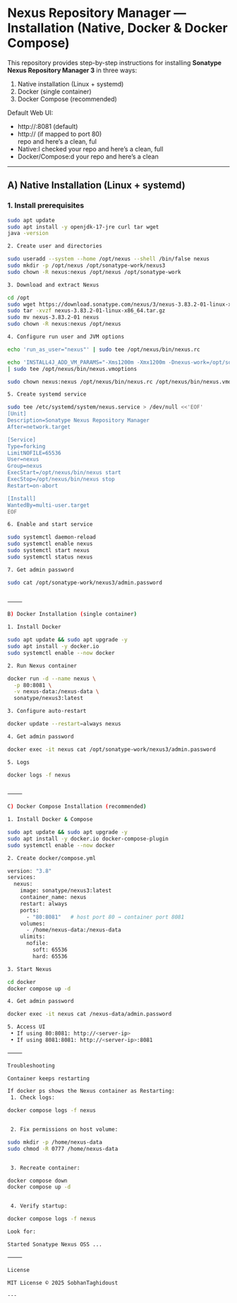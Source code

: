 
# Nexus Repository Manager — Installation (Native, Docker & Docker Compose)

This repository provides step-by-step instructions for installing **Sonatype Nexus Repository Manager 3** in three ways:

1. Native installation (Linux + systemd)  
2. Docker (single container)  
3. Docker Compose (recommended)

Default Web UI:  
- http://<server-ip>:8081 (default)  
- http://<server-ip> (if mapped to port 80)  
 repo and here’s a clean, ful 
- Native:I checked your repo and here’s a clean, full 
- Docker/Compose:d your repo and here’s a clean 

---

## A) Native Installation (Linux + systemd)

### 1. Install prerequisites
```bash
sudo apt update
sudo apt install -y openjdk-17-jre curl tar wget
java -version

2. Create user and directories

sudo useradd --system --home /opt/nexus --shell /bin/false nexus
sudo mkdir -p /opt/nexus /opt/sonatype-work/nexus3
sudo chown -R nexus:nexus /opt/nexus /opt/sonatype-work

3. Download and extract Nexus

cd /opt
sudo wget https://download.sonatype.com/nexus/3/nexus-3.83.2-01-linux-x86_64.tar.gz
sudo tar -xvzf nexus-3.83.2-01-linux-x86_64.tar.gz
sudo mv nexus-3.83.2-01 nexus
sudo chown -R nexus:nexus /opt/nexus

4. Configure run user and JVM options

echo 'run_as_user="nexus"' | sudo tee /opt/nexus/bin/nexus.rc

echo 'INSTALL4J_ADD_VM_PARAMS="-Xms1200m -Xmx1200m -Dnexus-work=/opt/sonatype-work/nexus3 -Djava.io.tmpdir=/opt/sonatype-work/nexus3/tmp"' \
| sudo tee /opt/nexus/bin/nexus.vmoptions

sudo chown nexus:nexus /opt/nexus/bin/nexus.rc /opt/nexus/bin/nexus.vmoptions

5. Create systemd service

sudo tee /etc/systemd/system/nexus.service > /dev/null <<'EOF'
[Unit]
Description=Sonatype Nexus Repository Manager
After=network.target

[Service]
Type=forking
LimitNOFILE=65536
User=nexus
Group=nexus
ExecStart=/opt/nexus/bin/nexus start
ExecStop=/opt/nexus/bin/nexus stop
Restart=on-abort

[Install]
WantedBy=multi-user.target
EOF

6. Enable and start service

sudo systemctl daemon-reload
sudo systemctl enable nexus
sudo systemctl start nexus
sudo systemctl status nexus

7. Get admin password

sudo cat /opt/sonatype-work/nexus3/admin.password


⸻

B) Docker Installation (single container)

1. Install Docker

sudo apt update && sudo apt upgrade -y
sudo apt install -y docker.io
sudo systemctl enable --now docker

2. Run Nexus container

docker run -d --name nexus \
  -p 80:8081 \
  -v nexus-data:/nexus-data \
  sonatype/nexus3:latest

3. Configure auto-restart

docker update --restart=always nexus

4. Get admin password

docker exec -it nexus cat /opt/sonatype-work/nexus3/admin.password

5. Logs

docker logs -f nexus


⸻

C) Docker Compose Installation (recommended)

1. Install Docker & Compose

sudo apt update && sudo apt upgrade -y
sudo apt install -y docker.io docker-compose-plugin
sudo systemctl enable --now docker

2. Create docker/compose.yml

version: "3.8"
services:
  nexus:
    image: sonatype/nexus3:latest
    container_name: nexus
    restart: always
    ports:
      - "80:8081"   # host port 80 → container port 8081
    volumes:
      - /home/nexus-data:/nexus-data
    ulimits:
      nofile:
        soft: 65536
        hard: 65536

3. Start Nexus

cd docker
docker compose up -d

4. Get admin password

docker exec -it nexus cat /nexus-data/admin.password

5. Access UI
 • If using 80:8081: http://<server-ip>
 • If using 8081:8081: http://<server-ip>:8081

⸻

Troubleshooting

Container keeps restarting

If docker ps shows the Nexus container as Restarting:
 1. Check logs:

docker compose logs -f nexus


 2. Fix permissions on host volume:

sudo mkdir -p /home/nexus-data
sudo chmod -R 0777 /home/nexus-data


 3. Recreate container:

docker compose down
docker compose up -d


 4. Verify startup:

docker compose logs -f nexus

Look for:

Started Sonatype Nexus OSS ...

⸻

License

MIT License © 2025 SobhanTaghidoust

---
